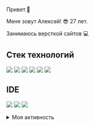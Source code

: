 Привет.👋

Меня зовут Алексей! 😎
27 лет.

Занимаюсь версткой сайтов 💻


## Стек технологий
<img src="https://img.shields.io/badge/HTML5-003366?style=for-the-badge&logo=HTML5&logoColor=FFFFFF"> <img src="https://img.shields.io/badge/CSS3-003366?style=for-the-badge&logo=CSS3&logoColor=FFFFFF"> <img src="https://img.shields.io/badge/JS-003366?style=for-the-badge&logo=javascript&logoColor=FFFFFF">  <img src="https://img.shields.io/badge/PHP-003366?style=for-the-badge&logo=PHP&logoColor=FFFFFF"> <img src="https://img.shields.io/badge/Python-003366?style=for-the-badge&logo=Python&logoColor=FFFFFF"> <img src="https://img.shields.io/badge/Bootstrap-003366?style=for-the-badge&logo=Bootstrap&logoColor=FFFFFF"> 

## IDE
<img src="https://img.shields.io/badge/VS Code-003366?style=for-the-badge&logo=visualstudiocode&logoColor=FFFFFF"> <img src="https://img.shields.io/badge/Web Storm-003366?style=for-the-badge&logo=webstorm&logoColor=FFFFFF"> <img src="https://img.shields.io/badge/PyCharm-003366?style=for-the-badge&logo=pycharm&logoColor=FFFFFF"> 



<details>
  <summary> Моя активность   </summary>
  
  [![Ashutosh's github activity graph](https://github-readme-activity-graph.cyclic.app/graph?username=SnowFox-95&theme=merko)](https://github.com/ashutosh00710/github-readme-activity-graph)

</details>






